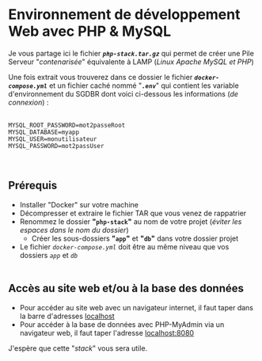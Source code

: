 # Environnement de développement Web avec PHP & MySQL

Je vous partage ici le fichier **_`php-stack.tar.gz`_** qui permet de créer une Pile Serveur "_contenarisée_" équivalente à LAMP (_Linux Apache MySQL et PHP_)

Une fois extrait vous trouverez dans ce dossier le fichier **_`docker-compose.yml`_** et un fichier caché nommé "**_`.env`_**" qui contient les variable d'environnement du SGDBR dont voici ci-dessous les informations (_de connexion_) : <br><br>

```
MYSQL_ROOT_PASSWORD=mot2passeRoot
MYSQL_DATABASE=myapp
MYSQL_USER=monutilisateur
MYSQL_PASSWORD=mot2passUser
```
<br>

## Prérequis
- Installer "Docker" sur votre machine
- Décompresser et extraire le fichier TAR que vous venez de rappatrier
- Renommez le dossier **"`php-stack`"** au nom de votre projet (_éviter les espaces dans le nom du dossier_)
  - Créer les sous-dossiers **"`app`"** et **"`db`"** dans votre dossier projet
- Le fichier _`docker-compose.yml`_ doit être au même niveau que vos dossiers _`app`_ et _`db`_<br><br>

## Accès au site web et/ou à la base des données
- Pour accéder au site web avec un navigateur internet, il faut taper dans la barre d'adresses [localhost](http://localhost)
- Pour accéder à la base de données avec PHP-MyAdmin via un navigateur web, il faut taper l'adresse [localhost:8080](http://localhost:8080)

J'espère que cette "_stack_" vous sera utile.
